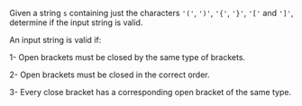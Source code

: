 Given a string `s` containing just the characters `'('`, `')'`, `'{'`, `'}'`, `'['` and `']'`, determine if the input string is valid.

An input string is valid if:

1- Open brackets must be closed by the same type of brackets.

2- Open brackets must be closed in the correct order.

3- Every close bracket has a corresponding open bracket of the same type.
